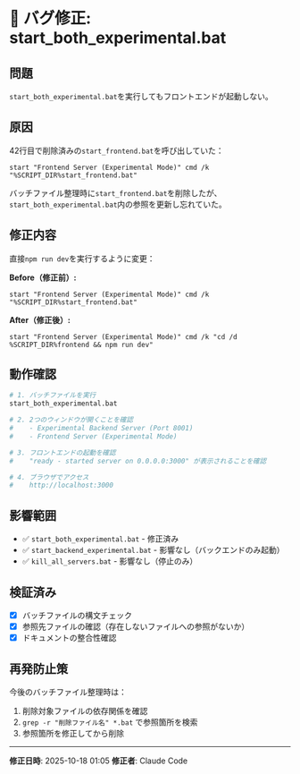 # 🐛 バグ修正: start_both_experimental.bat

## 問題

`start_both_experimental.bat`を実行してもフロントエンドが起動しない。

## 原因

42行目で削除済みの`start_frontend.bat`を呼び出していた：

```batch
start "Frontend Server (Experimental Mode)" cmd /k "%SCRIPT_DIR%start_frontend.bat"
```

バッチファイル整理時に`start_frontend.bat`を削除したが、`start_both_experimental.bat`内の参照を更新し忘れていた。

## 修正内容

直接`npm run dev`を実行するように変更：

**Before（修正前）:**
```batch
start "Frontend Server (Experimental Mode)" cmd /k "%SCRIPT_DIR%start_frontend.bat"
```

**After（修正後）:**
```batch
start "Frontend Server (Experimental Mode)" cmd /k "cd /d %SCRIPT_DIR%frontend && npm run dev"
```

## 動作確認

```bash
# 1. バッチファイルを実行
start_both_experimental.bat

# 2. 2つのウィンドウが開くことを確認
#    - Experimental Backend Server (Port 8001)
#    - Frontend Server (Experimental Mode)

# 3. フロントエンドの起動を確認
#    "ready - started server on 0.0.0.0:3000" が表示されることを確認

# 4. ブラウザでアクセス
#    http://localhost:3000
```

## 影響範囲

- ✅ `start_both_experimental.bat` - 修正済み
- ✅ `start_backend_experimental.bat` - 影響なし（バックエンドのみ起動）
- ✅ `kill_all_servers.bat` - 影響なし（停止のみ）

## 検証済み

- [x] バッチファイルの構文チェック
- [x] 参照先ファイルの確認（存在しないファイルへの参照がないか）
- [x] ドキュメントの整合性確認

## 再発防止策

今後のバッチファイル整理時は：
1. 削除対象ファイルの依存関係を確認
2. `grep -r "削除ファイル名" *.bat` で参照箇所を検索
3. 参照箇所を修正してから削除

---

**修正日時**: 2025-10-18 01:05
**修正者**: Claude Code
